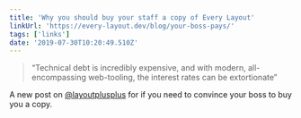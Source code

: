 ```yaml
---
title: 'Why you should buy your staff a copy of Every Layout'
linkUrl: 'https://every-layout.dev/blog/your-boss-pays/'
tags: ['links'] 
date: '2019-07-30T10:20:49.510Z'
---
```

> “Technical debt is incredibly expensive, and with modern, all-encompassing web-tooling, the interest rates can be extortionate”

A new post on [@layoutplusplus](//twitter.com/layoutplusplus) for if you need to convince your boss to buy you a copy. 